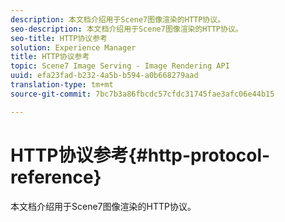 ```yaml
---
description: 本文档介绍用于Scene7图像渲染的HTTP协议。
seo-description: 本文档介绍用于Scene7图像渲染的HTTP协议。
seo-title: HTTP协议参考
solution: Experience Manager
title: HTTP协议参考
topic: Scene7 Image Serving - Image Rendering API
uuid: efa23fad-b232-4a5b-b594-a0b668279aad
translation-type: tm+mt
source-git-commit: 7bc7b3a86fbcdc57cfdc31745fae3afc06e44b15

---
```



# HTTP协议参考{#http-protocol-reference}

本文档介绍用于Scene7图像渲染的HTTP协议。

